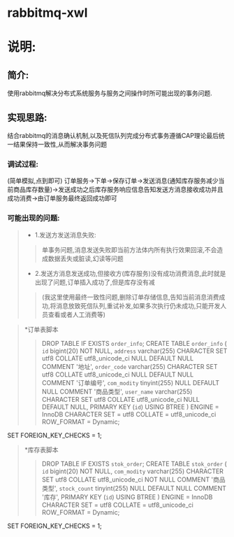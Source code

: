 # rabbitmq-xwl
# 说明:
##  简介:
  使用rabbitmq解决分布式系统服务与服务之间操作时所可能出现的事务问题.
  ## 实现思路:
  结合rabbitmq的消息确认机制,以及死信队列完成分布式事务遵循CAP理论最后统一结果保持一致性,从而解决事务问题
  ### 调试过程:
  (简单模拟,点到即可)
  订单服务->下单->保存订单->发送消息(通知库存服务减少当前商品库存数量)->发送成功之后库存服务响应信息告知发送方消息接收成功并且成功消费->由订单服务最终返回成功即可
  ### 可能出现的问题:
  > * 1.发送方发送消息失败:
  > >   单事务问题,消息发送失败即当前方法体内所有执行效果回滚,不会造成数据丢失或脏读,幻读等问题
  > * 2.发送方消息发送成功,但接收方(库存服务)没有成功消费消息,此时就是出现了问题,订单插入成功了,但是库存没有减
  > >  (我这里使用最终一致性问题,删除订单存储信息,告知当前消息消费成功,将消息放致死信队列,重试补发,如果多次执行仍未成功,只能开发人员查看或者人工消费等)
    
 > *订单表脚本
 > > DROP TABLE IF EXISTS `order_info`;
CREATE TABLE `order_info`  (
  `id` bigint(20) NOT NULL,
  `address` varchar(255) CHARACTER SET utf8 COLLATE utf8_unicode_ci NULL DEFAULT NULL COMMENT '地址',
  `order_code` varchar(255) CHARACTER SET utf8 COLLATE utf8_unicode_ci NULL DEFAULT NULL COMMENT '订单编号',
  `com_modity` tinyint(255) NULL DEFAULT NULL COMMENT '商品类型',
  `user_name` varchar(255) CHARACTER SET utf8 COLLATE utf8_unicode_ci NULL DEFAULT NULL,
  PRIMARY KEY (`id`) USING BTREE
) ENGINE = InnoDB CHARACTER SET = utf8 COLLATE = utf8_unicode_ci ROW_FORMAT = Dynamic;

SET FOREIGN_KEY_CHECKS = 1;

  > *库存表脚本
  > > DROP TABLE IF EXISTS `stok_order`;
CREATE TABLE `stok_order`  (
  `id` bigint(20) NOT NULL,
  `com_modity` varchar(255) CHARACTER SET utf8 COLLATE utf8_unicode_ci NOT NULL COMMENT '商品类型',
  `stock_count` tinyint(255) NULL DEFAULT NULL COMMENT '库存',
  PRIMARY KEY (`id`) USING BTREE
) ENGINE = InnoDB CHARACTER SET = utf8 COLLATE = utf8_unicode_ci ROW_FORMAT = Dynamic;

SET FOREIGN_KEY_CHECKS = 1;
  

